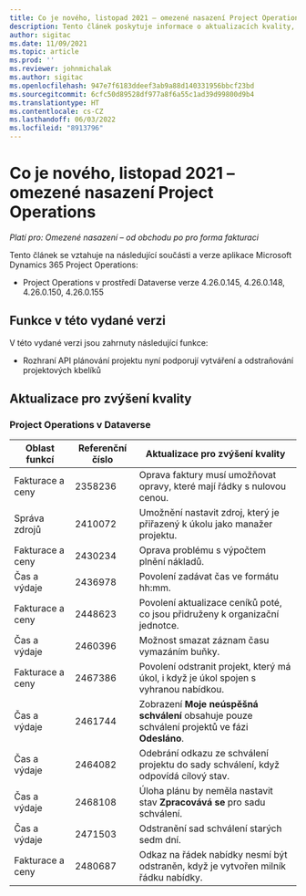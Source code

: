 ```yaml
---
title: Co je nového, listopad 2021 – omezené nasazení Project Operations
description: Tento článek poskytuje informace o aktualizacích kvality, které jsou k dispozici ve verzi Project Operations z listopadu 2021 pro omezené nasazení.
author: sigitac
ms.date: 11/09/2021
ms.topic: article
ms.prod: ''
ms.reviewer: johnmichalak
ms.author: sigitac
ms.openlocfilehash: 947e7f6183ddeef3ab9a88d140331956bbcf23bd
ms.sourcegitcommit: 6cfc50d89528df977a8f6a55c1ad39d99800d9b4
ms.translationtype: HT
ms.contentlocale: cs-CZ
ms.lasthandoff: 06/03/2022
ms.locfileid: "8913796"
---
```

# <a name="whats-new-november-2021---project-operations-lite-deployment"></a>Co je nového, listopad 2021 – omezené nasazení Project Operations

_Platí pro: Omezené nasazení – od obchodu po pro forma fakturaci_

Tento článek se vztahuje na následující součásti a verze aplikace Microsoft Dynamics 365 Project Operations:

- Project Operations v prostředí Dataverse verze 4.26.0.145, 4.26.0.148, 4.26.0.150, 4.26.0.155
  
## <a name="features-included-in-this-release"></a>Funkce v této vydané verzi

V této vydané verzi jsou zahrnuty následující funkce:

- Rozhraní API plánování projektu nyní podporují vytváření a odstraňování projektových kbelíků

## <a name="quality-updates"></a>Aktualizace pro zvýšení kvality

### <a name="project-operations-in-dataverse"></a>Project Operations v Dataverse

| Oblast funkcí | Referenční číslo | Aktualizace pro zvýšení kvality |
| --- | --- | --- |
| Fakturace a ceny | 2358236 | Oprava faktury musí umožňovat opravy, které mají řádky s nulovou cenou. |
| Správa zdrojů | 2410072 | Umožnění nastavit zdroj, který je přiřazený k úkolu jako manažer projektu. |
| Fakturace a ceny | 2430234 | Oprava problému s výpočtem plnění nákladů. |
| Čas a výdaje | 2436978 | Povolení zadávat čas ve formátu hh:mm. |
| Fakturace a ceny | 2448623 | Povolení aktualizace ceníků poté, co jsou přidruženy k organizační jednotce. |
| Čas a výdaje | 2460396 | Možnost smazat záznam času vymazáním buňky. |
| Fakturace a ceny | 2467386 | Povolení odstranit projekt, který má úkol, i když je úkol spojen s vyhranou nabídkou. |
| Čas a výdaje | 2461744 | Zobrazení **Moje neúspěšná schválení** obsahuje pouze schválení projektů ve fázi **Odesláno**. |
| Čas a výdaje | 2464082 | Odebrání odkazu ze schválení projektu do sady schválení, když odpovídá cílový stav. |
| Čas a výdaje | 2468108 | Úloha plánu by neměla nastavit stav **Zpracovává se** pro sadu schválení. |
| Čas a výdaje | 2471503 | Odstranění sad schválení starých sedm dní. |
| Fakturace a ceny | 2480687 | Odkaz na řádek nabídky nesmí být odstraněn, když je vytvořen milník řádku nabídky. |
